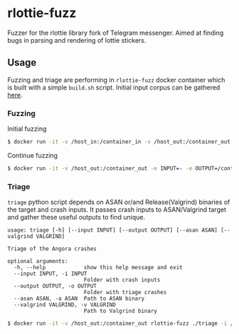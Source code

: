 # rlottie-fuzz
Fuzzer for the rlottie library fork of Telegram messenger. Aimed at finding bugs in parsing and rendering of lottie stickers.

## Usage
Fuzzing and triage are performing in `rlottie-fuzz` docker container which is built with a simple `build.sh` script. Initial input corpus can be gathered [here](https://github.com/desktop-app/rlottie/tree/cbd43984ebdf783e94c8303c41385bf82aa36d5b/example/resource).

### Fuzzing
Initial fuzzing
```bash
$ docker run -it -v /host_in:/container_in -v /host_out:/container_out -e INPUT=/container_in -e OUTPUT=/container_out -e JOB=8 rlottie-fuzz
```
Continue fuzzing
```bash
$ docker run -it -v /host_out:/container_out -e INPUT=- -e OUTPUT=/container_out -e JOB=8 rlottie-fuzz
```

### Triage
`triage` python script depends on ASAN or/and Release(Valgrind) binaries of the target and crash inputs. It passes crash inputs to ASAN/Valgrind target and gather these useful outputs to find unique.
```
usage: triage [-h] [--input INPUT] [--output OUTPUT] [--asan ASAN] [--valgrind VALGRIND]

Triage of the Angora crashes

optional arguments:
  -h, --help            show this help message and exit
  --input INPUT, -i INPUT
                        Folder with crash inputs
  --output OUTPUT, -o OUTPUT
                        Folder with triage crashes
  --asan ASAN, -a ASAN  Path to ASAN binary
  --valgrind VALGRIND, -v VALGRIND
                        Path to Valgrind binary
```
```bash
$ docker run -it -v /host_out:/container_out rlottie-fuzz ./triage -i /container_out/crashes -o /container_out/triage -a /fuzzer/executor/build/asan/rlottie_executor -v /fuzzer/executor/build/valgrind/rlottie_executor
```